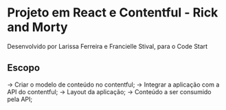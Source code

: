 # Projeto em React e Contentful - Rick and Morty

Desenvolvido por Larissa Ferreira e Francielle Stival, para o Code Start

## Escopo

-> Criar o modelo de conteúdo no contentful;
-> Integrar a aplicação com a API do contentful;
-> Layout da aplicação;
-> Conteúdo a ser consumido pela API;
